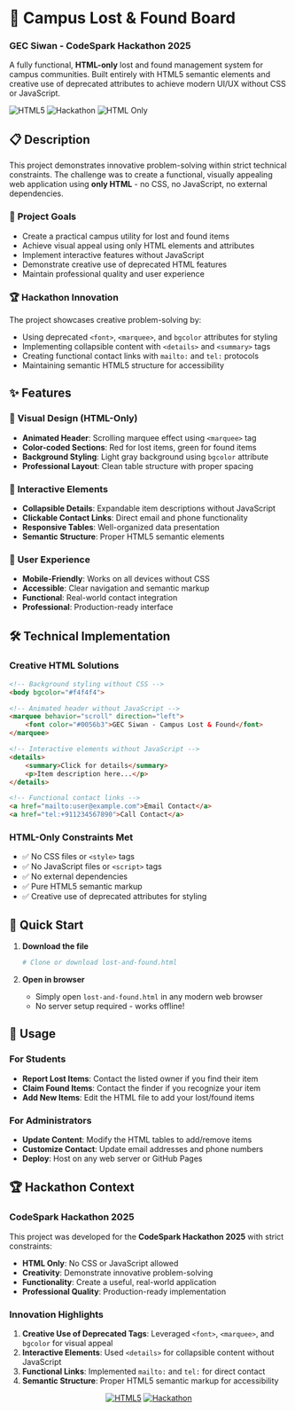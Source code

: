 # 🎯 Campus Lost & Found Board
### GEC Siwan - CodeSpark Hackathon 2025

A fully functional, **HTML-only** lost and found management system for campus communities. Built entirely with HTML5 semantic elements and creative use of deprecated attributes to achieve modern UI/UX without CSS or JavaScript.

![HTML5](https://img.shields.io/badge/HTML5-E34F26?style=for-the-badge&logo=html5&logoColor=white)
![Hackathon](https://img.shields.io/badge/Hackathon-CodeSpark%202025-blue?style=for-the-badge)
![HTML Only](https://img.shields.io/badge/Constraint-HTML%20Only-orange?style=for-the-badge)

## 📋 Description

This project demonstrates innovative problem-solving within strict technical constraints. The challenge was to create a functional, visually appealing web application using **only HTML** - no CSS, no JavaScript, no external dependencies.

### 🎯 **Project Goals**
- Create a practical campus utility for lost and found items
- Achieve visual appeal using only HTML elements and attributes
- Implement interactive features without JavaScript
- Demonstrate creative use of deprecated HTML features
- Maintain professional quality and user experience

### 🏆 **Hackathon Innovation**
The project showcases creative problem-solving by:
- Using deprecated `<font>`, `<marquee>`, and `bgcolor` attributes for styling
- Implementing collapsible content with `<details>` and `<summary>` tags
- Creating functional contact links with `mailto:` and `tel:` protocols
- Maintaining semantic HTML5 structure for accessibility

## ✨ Features

### 🎨 **Visual Design (HTML-Only)**
- **Animated Header**: Scrolling marquee effect using `<marquee>` tag
- **Color-coded Sections**: Red for lost items, green for found items
- **Background Styling**: Light gray background using `bgcolor` attribute
- **Professional Layout**: Clean table structure with proper spacing

### 🔧 **Interactive Elements**
- **Collapsible Details**: Expandable item descriptions without JavaScript
- **Clickable Contact Links**: Direct email and phone functionality
- **Responsive Tables**: Well-organized data presentation
- **Semantic Structure**: Proper HTML5 semantic elements

### 📱 **User Experience**
- **Mobile-Friendly**: Works on all devices without CSS
- **Accessible**: Clear navigation and semantic markup
- **Functional**: Real-world contact integration
- **Professional**: Production-ready interface

## 🛠 Technical Implementation

### Creative HTML Solutions
```html
<!-- Background styling without CSS -->
<body bgcolor="#f4f4f4">

<!-- Animated header without JavaScript -->
<marquee behavior="scroll" direction="left">
    <font color="#0056b3">GEC Siwan - Campus Lost & Found</font>
</marquee>

<!-- Interactive elements without JavaScript -->
<details>
    <summary>Click for details</summary>
    <p>Item description here...</p>
</details>

<!-- Functional contact links -->
<a href="mailto:user@example.com">Email Contact</a>
<a href="tel:+911234567890">Call Contact</a>
```

### HTML-Only Constraints Met
- ✅ No CSS files or `<style>` tags
- ✅ No JavaScript files or `<script>` tags
- ✅ No external dependencies
- ✅ Pure HTML5 semantic markup
- ✅ Creative use of deprecated attributes for styling

## 🚀 Quick Start

1. **Download the file**
   ```bash
   # Clone or download lost-and-found.html
   ```

2. **Open in browser**
   - Simply open `lost-and-found.html` in any modern web browser
   - No server setup required - works offline!

## 📖 Usage

### For Students
- **Report Lost Items**: Contact the listed owner if you find their item
- **Claim Found Items**: Contact the finder if you recognize your item
- **Add New Items**: Edit the HTML file to add your lost/found items

### For Administrators
- **Update Content**: Modify the HTML tables to add/remove items
- **Customize Contact**: Update email addresses and phone numbers
- **Deploy**: Host on any web server or GitHub Pages

## 🏆 Hackathon Context

### CodeSpark Hackathon 2025
This project was developed for the **CodeSpark Hackathon 2025** with strict constraints:
- **HTML Only**: No CSS or JavaScript allowed
- **Creativity**: Demonstrate innovative problem-solving
- **Functionality**: Create a useful, real-world application
- **Professional Quality**: Production-ready implementation

### Innovation Highlights
1. **Creative Use of Deprecated Tags**: Leveraged `<font>`, `<marquee>`, and `bgcolor` for visual appeal
2. **Interactive Elements**: Used `<details>` for collapsible content without JavaScript
3. **Functional Links**: Implemented `mailto:` and `tel:` for direct contact
4. **Semantic Structure**: Proper HTML5 semantic markup for accessibility

<div align="center">

[![HTML5](https://img.shields.io/badge/HTML5-E34F26?style=for-the-badge&logo=html5&logoColor=white)](https://developer.mozilla.org/en-US/docs/Web/HTML)
[![Hackathon](https://img.shields.io/badge/Hackathon-CodeSpark%202025-blue?style=for-the-badge)](https://github.com/yourusername/campus-lost-found)

</div>
